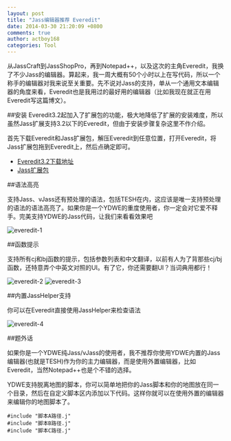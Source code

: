 ```yaml
---
layout: post
title: "Jass编辑器推荐 Everedit"
date: 2014-03-30 21:20:09 +0800
comments: true
author: actboy168
categories: Tool
---
```


从JassCraft到JassShopPro，再到Notepad++，以及这次的主角Everedit，我换了不少Jass的编辑器。算起来，我一周大概有50个小时以上在写代码，所以一个称手的编辑器对我来说至关重要。先不说对Jass的支持，单从一个通用文本编辑器的角度来看，Everedit也是我用过的最好用的编辑器（比如我现在就正在用Everedit写这篇博文）。

##安装
Everedit3.2起加入了扩展包的功能，极大地降低了扩展的安装难度，所以虽然Jass扩展支持3.2以下的Everedit，但由于安装步骤复杂这里不作介绍。

首先下载Everedit和Jass扩展包，解压Everedit到任意位置，打开Everedit，将Jass扩展包拖到Everedit上，然后点确定即可。

- [Everedit3.2下载地址](http://update.everedit.net/beta.php)
- [Jass扩展包](http://pan.baidu.com/s/1bnnG1ZL)

<!-- more -->

##语法高亮

支持Jass、vJass还有预处理的语法，包括TESH在内，这应该是唯一支持预处理的语法的语法高亮了。如果你是一个YDWE的重度使用者，你一定会对它爱不释手。完美支持YDWE的Jass代码，让我们来看看效果吧

![everedit-1](/images/blog/2014/everedit-1.jpg)

##函数提示

支持所有cj和bj函数的提示，包括参数列表和中文翻译，以前有人为了背那些cj/bj函数，还特意弄个中英文对照的UI。有了它，你还需要翻UI？当词典用都行！

![everedit-2](/images/blog/2014/everedit-2.jpg)
![everedit-3](/images/blog/2014/everedit-3.jpg)

##内置JassHelper支持

你可以在Everedit直接使用JassHelper来检查语法

![everedit-4](/images/blog/2014/everedit-4.jpg)

##题外话

如果你是一个YDWE纯Jass/vJass的使用者，我不推荐你使用YDWE内置的Jass编辑器(也就是TESH)作为你的主力编辑器，而是使用外置编辑器，比如Everedit，当然Notepad++也是个不错的选择。

YDWE支持脱离地图的脚本，你可以简单地把你的Jass脚本和你的地图放在同一个目录，然后在自定义脚本区内添加以下代码。这样你就可以在使用外置的编辑器来编辑你的地图脚本了。

```
#include "脚本A路径.j"
#include "脚本B路径.j"
#include "脚本C路径.j"
```
